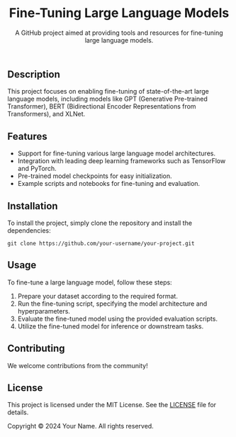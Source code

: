 <!DOCTYPE html>
<html lang="en">
<head>
  <meta charset="UTF-8">
  <meta name="viewport" content="width=device-width, initial-scale=1.0">
</head>
<body>

  <header>
    <h1>Fine-Tuning Large Language Models</h1>
    <p>A GitHub project aimed at providing tools and resources for fine-tuning large language models.</p>
  </header>

  <section>
    <h2>Description</h2>
    <p>This project focuses on enabling fine-tuning of state-of-the-art large language models, including models like GPT (Generative Pre-trained Transformer), BERT (Bidirectional Encoder Representations from Transformers), and XLNet.</p>
  </section>

  <section>
    <h2>Features</h2>
    <ul>
      <li>Support for fine-tuning various large language model architectures.</li>
      <li>Integration with leading deep learning frameworks such as TensorFlow and PyTorch.</li>
      <li>Pre-trained model checkpoints for easy initialization.</li>
      <li>Example scripts and notebooks for fine-tuning and evaluation.</li>
    </ul>
  </section>

  <section>
    <h2>Installation</h2>
    <p>To install the project, simply clone the repository and install the dependencies:</p>
    <pre><code>git clone https://github.com/your-username/your-project.git</code></pre>
  </section>

  <section>
    <h2>Usage</h2>
    <p>To fine-tune a large language model, follow these steps:</p>
    <ol>
      <li>Prepare your dataset according to the required format.</li>
      <li>Run the fine-tuning script, specifying the model architecture and hyperparameters.</li>
      <li>Evaluate the fine-tuned model using the provided evaluation scripts.</li>
      <li>Utilize the fine-tuned model for inference or downstream tasks.</li>
    </ol>
  </section>
  
  <section>
    <h2>Contributing</h2>
    <p>We welcome contributions from the community! </p>
  </section>

  <section>
    <h2>License</h2>
    <p>This project is licensed under the MIT License. See the <a href="LICENSE">LICENSE</a> file for details.</p>
  </section>

  <footer>
    <p>Copyright &copy; 2024 Your Name. All rights reserved.</p>
  </footer>

</body>
</html>
